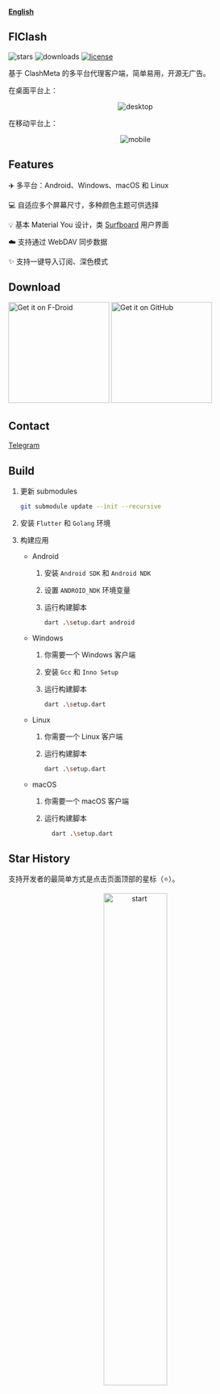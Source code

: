 <div>

[**English**](README.md)

</div>

## FlClash

<p style="text-align: left;">
    <img alt="stars" src="https://img.shields.io/github/stars/chen08209/FlClash?style=flat-square&logo=github"/>
    <img alt="downloads" src="https://img.shields.io/github/downloads/chen08209/FlClash/total?style=flat-square"/>
    <a href="LICENSE">
        <img alt="license" src="https://img.shields.io/github/license/chen08209/FlClash?style=flat-square"/>
    </a>
</p>

基于 ClashMeta 的多平台代理客户端，简单易用，开源无广告。

在桌面平台上：
<p style="text-align: center;">
    <img alt="desktop" src="snapshots/desktop.gif">
</p>

在移动平台上：
<p style="text-align: center;">
    <img alt="mobile" src="snapshots/mobile.gif">
</p>

## Features

✈️ 多平台：Android、Windows、macOS 和 Linux

💻 自适应多个屏幕尺寸，多种颜色主题可供选择

💡 基本 Material You 设计，类 [Surfboard](https://github.com/getsurfboard/surfboard) 用户界面

☁️ 支持通过 WebDAV 同步数据

✨ 支持一键导入订阅、深色模式

## Download

<a href="https://chen08209.github.io/FlClash-fdroid-repo/repo?fingerprint=789D6D32668712EF7672F9E58DEEB15FBD6DCEEC5AE7A4371EA72F2AAE8A12FD"><img alt="Get it on F-Droid" src="snapshots/get-it-on-fdroid.svg" width="200px"/></a> <a href="https://github.com/chen08209/FlClash/releases"><img alt="Get it on GitHub" src="snapshots/get-it-on-github.svg" width="200px"/></a>

## Contact

[Telegram](https://t.me/+G-veVtwBOl4wODc1)

## Build

1. 更新 submodules
   ```bash
   git submodule update --init --recursive
   ```

2. 安装 `Flutter` 和 `Golang` 环境

3. 构建应用

    - Android

        1. 安装 `Android SDK` 和 `Android NDK`

        2. 设置 `ANDROID_NDK` 环境变量

        3. 运行构建脚本

           ```bash
           dart .\setup.dart android
           ```

    - Windows

        1. 你需要一个 Windows 客户端

        2. 安装 `Gcc` 和 `Inno Setup`

        3. 运行构建脚本

           ```bash
           dart .\setup.dart	
           ```

    - Linux

        1. 你需要一个 Linux 客户端

        2. 运行构建脚本

           ```bash
           dart .\setup.dart	
           ```

    - macOS

        1. 你需要一个 macOS 客户端

        2. 运行构建脚本

           ```bash
             dart .\setup.dart	
           ```

## Star History

支持开发者的最简单方式是点击页面顶部的星标（⭐）。

<p style="text-align: center;">
    <a href="https://api.star-history.com/svg?repos=chen08209/FlClash&Date">
        <img alt="start" width=50% src="https://api.star-history.com/svg?repos=chen08209/FlClash&Date"/>
    </a>
</p>